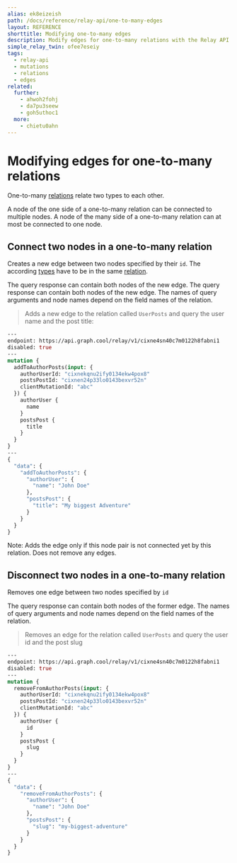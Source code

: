 ```yaml
---
alias: ek8eizeish
path: /docs/reference/relay-api/one-to-many-edges
layout: REFERENCE
shorttitle: Modifying one-to-many edges
description: Modify edges for one-to-many relations with the Relay API and connect or disconnect two nodes in your GraphQL backend.
simple_relay_twin: ofee7eseiy
tags:
  - relay-api
  - mutations
  - relations
  - edges
related:
  further:
    - ahwoh2fohj
    - da7pu3seew
    - goh5uthoc1
  more:
    - chietu0ahn
---
```


# Modifying edges for one-to-many relations

One-to-many [relations](!alias-goh5uthoc1) relate two types to each other.

A node of the one side of a one-to-many relation can be connected to multiple nodes.
A node of the many side of a one-to-many relation can at most be connected to one node.

## Connect two nodes in a one-to-many relation

Creates a new edge between two nodes specified by their `id`. The according [types](!alias-ij2choozae) have to be in the same [relation](!alias-goh5uthoc1).

The query response can contain both nodes of the new edge. The query response can contain both nodes of the new edge. The names of query arguments and node names depend on the field names of the relation.

> Adds a new edge to the relation called `UserPosts` and query the user name and the post title:

```graphql
---
endpoint: https://api.graph.cool/relay/v1/cixne4sn40c7m0122h8fabni1
disabled: true
---
mutation {
  addToAuthorPosts(input: {
    authorUserId: "cixnekqnu2ify0134ekw4pox8"
    postsPostId: "cixnen24p33lo0143bexvr52n"
    clientMutationId: "abc"
  }) {
    authorUser {
      name
    }
    postsPost {
      title
    }
  }
}
---
{
  "data": {
    "addToAuthorPosts": {
      "authorUser": {
        "name": "John Doe"
      },
      "postsPost": {
        "title": "My biggest Adventure"
      }
    }
  }
}
```

Note: Adds the edge only if this node pair is not connected yet by this relation. Does not remove any edges.

## Disconnect two nodes in a one-to-many relation

Removes one edge between two nodes specified by `id`

The query response can contain both nodes of the former edge. The names of query arguments and node names depend on the field names of the relation.

> Removes an edge for the relation called `UserPosts` and query the user id and the post slug

```graphql
---
endpoint: https://api.graph.cool/relay/v1/cixne4sn40c7m0122h8fabni1
disabled: true
---
mutation {
  removeFromAuthorPosts(input: {
    authorUserId: "cixnekqnu2ify0134ekw4pox8"
    postsPostId: "cixnen24p33lo0143bexvr52n"
    clientMutationId: "abc"
  }) {
    authorUser {
      id
    }
    postsPost {
      slug
    }
  }
}
---
{
  "data": {
    "removeFromAuthorPosts": {
      "authorUser": {
        "name": "John Doe"
      },
      "postsPost": {
        "slug": "my-biggest-adventure"
      }
    }
  }
}
```
